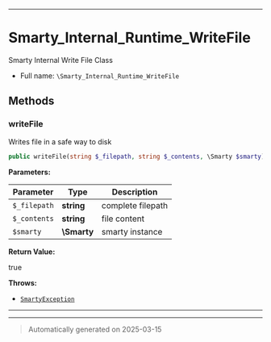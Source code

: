 ***

# Smarty_Internal_Runtime_WriteFile

Smarty Internal Write File Class



* Full name: `\Smarty_Internal_Runtime_WriteFile`




## Methods


### writeFile

Writes file in a safe way to disk

```php
public writeFile(string $_filepath, string $_contents, \Smarty $smarty): bool
```








**Parameters:**

| Parameter | Type | Description |
|-----------|------|-------------|
| `$_filepath` | **string** | complete filepath |
| `$_contents` | **string** | file content |
| `$smarty` | **\Smarty** | smarty instance |


**Return Value:**

true



**Throws:**

- [`SmartyException`](./SmartyException.md)



***


***
> Automatically generated on 2025-03-15
